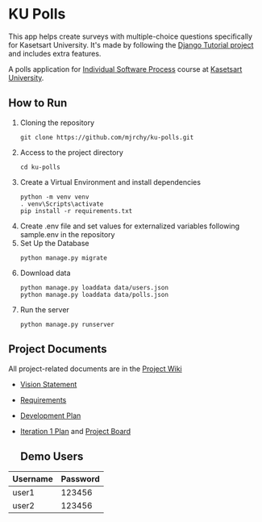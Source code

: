 # KU Polls

This app helps create surveys with multiple-choice questions specifically for Kasetsart University. It's made by following the [Django Tutorial project](https://docs.djangoproject.com/en/3.1/intro/tutorial01/) and includes extra features. 

A polls application for [Individual Software Process](https://cpske.github.io/ISP) course at [Kasetsart University](https://ku.ac.th).

## How to Run
1. Cloning the repository
   ```
   git clone https://github.com/mjrchy/ku-polls.git
   ```
2. Access to the project directory
   ```
   cd ku-polls
   ```
3. Create a Virtual Environment and install dependencies
   ```
   python -m venv venv
   . venv\Scripts\activate
   pip install -r requirements.txt
   ```
4. Create .env file and set values for externalized variables following sample.env in the repository
5. Set Up the Database
   ```
   python manage.py migrate
   ```
6. Download data
   ```
   python manage.py loaddata data/users.json
   python manage.py loaddata data/polls.json
   ```
6. Run the server
   ```
   python manage.py runserver
   ```

## Project Documents

All project-related documents are in the [Project Wiki](../../wiki/Home)

- [Vision Statement](../../wiki/Vision%20Statement)
- [Requirements](../../wiki/Requirements)
- [Development Plan](../../wiki/Development%20Plan)
- [Iteration 1 Plan](../../wiki/Iteration%201%20Plan) and [Project Board](../../projects/1)

  ## Demo Users
| Username  | Password        |
|-----------|-----------------|
|   user1   | 123456 |
|   user2   | 123456 |
